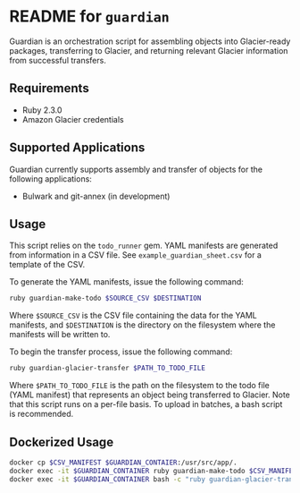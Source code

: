 # README for `guardian`

Guardian is an orchestration script for assembling objects into Glacier-ready packages, transferring to Glacier, and returning relevant Glacier information from successful transfers.

## Requirements

* Ruby 2.3.0
* Amazon Glacier credentials

## Supported Applications

Guardian currently supports assembly and transfer of objects for the following applications:

* Bulwark and git-annex (in development)

## Usage

This script relies on the `todo_runner` gem.  YAML manifests are generated from information in a CSV file.  See `example_guardian_sheet.csv` for a template of the CSV.

To generate the YAML manifests, issue the following command:

```bash 
ruby guardian-make-todo $SOURCE_CSV $DESTINATION
```

Where `$SOURCE_CSV` is the CSV file containing the data for the YAML manifests, and `$DESTINATION` is the directory on the filesystem where the manifests will be written to.

To begin the transfer process, issue the following command:

```bash
ruby guardian-glacier-transfer $PATH_TO_TODO_FILE
```

Where `$PATH_TO_TODO_FILE` is the path on the filesystem to the todo file (YAML manifest) that represents an object being transferred to Glacier.  Note that this script runs on a per-file basis.  To upload in batches, a bash script is recommended.

## Dockerized Usage

```bash
docker cp $CSV_MANIFEST $GUARDIAN_CONTAIER:/usr/src/app/.
docker exec -it $GUARDIAN_CONTAINER ruby guardian-make-todo $CSV_MANIFEST todos/
docker exec -it $GUARDIAN_CONTAINER bash -c "ruby guardian-glacier-transfer todos/*.todo"
```